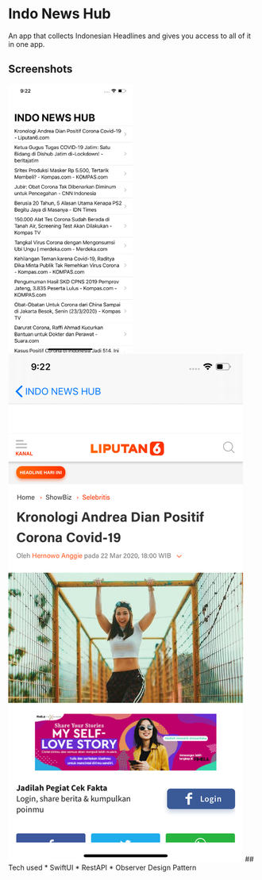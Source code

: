 #  Indo News Hub
An app that collects Indonesian Headlines and gives you access to all of it in one app.
## Screenshots
<img src="https://raw.githubusercontent.com/gkuwanto/IndoNewsHub/master/Screenshots/Home.png" width="250px">
<img src="https://raw.githubusercontent.com/gkuwanto/IndoNewsHub/master/Screenshots/Detail.png" width"250px">
## Tech used
* SwiftUI
* RestAPI
* Observer Design Pattern
